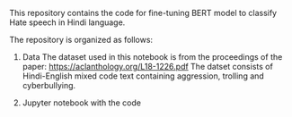 This repository contains the code for fine-tuning BERT model to classify Hate speech in Hindi language.

The repository is organized as follows:
1. Data
The dataset used in this notebook is from the proceedings of the paper: https://aclanthology.org/L18-1226.pdf
The datset consists of Hindi-English mixed code text containing aggression, trolling and cyberbullying.

2. Jupyter notebook with the code

